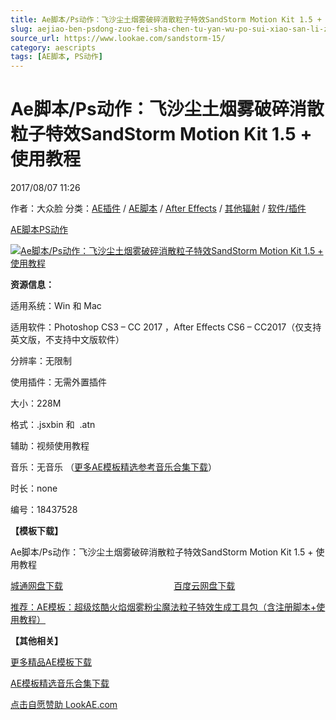 ```yaml
---
title: Ae脚本/Ps动作：飞沙尘土烟雾破碎消散粒子特效SandStorm Motion Kit 1.5 + 使用教程
slug: aejiao-ben-psdong-zuo-fei-sha-chen-tu-yan-wu-po-sui-xiao-san-li-zi-te-xiao-sandstorm-motion-kit-1-5-shi-yong-jiao-cheng
source_url: https://www.lookae.com/sandstorm-15/
category: aescripts
tags: [AE脚本, PS动作]
---
```

# Ae脚本/Ps动作：飞沙尘土烟雾破碎消散粒子特效SandStorm Motion Kit 1.5 + 使用教程

2017/08/07 11:26

作者：大众脸
分类：[AE插件](https://www.lookae.com/after-effects/aechajian/) / [AE脚本](https://www.lookae.com/after-effects/aescripts/) / [After Effects](https://www.lookae.com/after-effects/) / [其他辐射](https://www.lookae.com/others/) / [软件/插件](https://www.lookae.com/qitarjcj/)

[AE脚本](https://www.lookae.com/tag/ae%e8%84%9a%e6%9c%ac/)[PS动作](https://www.lookae.com/tag/ps%e5%8a%a8%e4%bd%9c/)

[![Ae脚本/Ps动作：飞沙尘土烟雾破碎消散粒子特效SandStorm Motion Kit 1.5 + 使用教程](https://www.lookae.com/wp-content/uploads/2016/11/SandStorm-Motion-Kit.jpg "Ae脚本/Ps动作：飞沙尘土烟雾破碎消散粒子特效SandStorm Motion Kit 1.5 + 使用教程-LookAE.com")](https://www.lookae.com/wp-content/uploads/2016/11/SandStorm-Motion-Kit.jpg)

**资源信息：**

适用系统：Win 和 Mac

适用软件：Photoshop CS3 – CC 2017 ，After Effects CS6 – CC2017（仅支持英文版，不支持中文版软件）

分辨率：无限制

使用插件：无需外置插件

大小：228M

格式：.jsxbin 和  .atn

辅助：视频使用教程

音乐：无音乐 （[更多AE模板精选参考音乐合集下载](https://item.taobao.com/item.htm?spm=a1z10.1.w4004-2793089344.4.MUvxbV&id=37289930486)）

时长：none

编号：18437528

**【模板下载】**

Ae脚本/Ps动作：飞沙尘土烟雾破碎消散粒子特效SandStorm Motion Kit 1.5 + 使用教程

[城通网盘下载](https://www.pipipan.com/fs/680462-214728136)                                             [百度云网盘下载](https://pan.baidu.com/s/1pKPHXI7)

[推荐：AE模板：超级炫酷火焰烟雾粉尘魔法粒子特效生成工具包（含注册脚本+使用教程）](https://www.lookae.com/particlefx/)

**【其他相关】**

[更多精品AE模板下载](https://www.lookae.com/after-effects/other-after-effects/)

[AE模板精选音乐合集下载](https://item.taobao.com/item.htm?spm=a1z10.1.w4004-2793089344.4.MUvxbV&id=37289930486)

[点击自愿赞助 LookAE.com](https://www.lookae.com/sponsor/)
